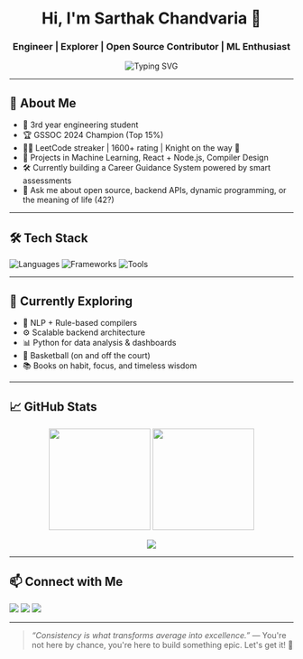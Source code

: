 <!-- Hello there! 👋 I'm Hello_Ji -->

<h1 align="center">Hi, I'm Sarthak Chandvaria 👋</h1>
<h3 align="center">Engineer | Explorer | Open Source Contributor | ML Enthusiast</h3>

<p align="center">
  <img src="https://readme-typing-svg.herokuapp.com?font=Fira+Code&size=24&duration=3000&pause=1000&color=00FFCC&center=true&vCenter=true&width=435&lines=Let's+Build+Something+Cool+Together!;Learning+Everyday+%F0%9F%93%9A;Open+Source+is+Love+%F0%9F%A4%97" alt="Typing SVG" />
</p>

---

## 🚀 About Me

- 🧠 3rd year engineering student
- 🏆 GSSOC 2024 Champion (Top 15%)
- 🐱‍💻 LeetCode streaker | 1600+ rating | Knight on the way 🏇
- 🧰 Projects in Machine Learning, React + Node.js, Compiler Design
- 🛠 Currently building a Career Guidance System powered by smart assessments
- 💬 Ask me about open source, backend APIs, dynamic programming, or the meaning of life (42?)

---

## 🛠️ Tech Stack

![Languages](https://skillicons.dev/icons?i=python,cpp,js,ts,html,css)
![Frameworks](https://skillicons.dev/icons?i=react,nodejs,express,mongodb,tailwind)
![Tools](https://skillicons.dev/icons?i=git,github,postman,figma,vscode,linux)

---

## 🌱 Currently Exploring

- 🤖 NLP + Rule-based compilers
- ⚙️ Scalable backend architecture
- 📊 Python for data analysis & dashboards
- 🏀 Basketball (on and off the court)
- 📚 Books on habit, focus, and timeless wisdom

---

## 📈 GitHub Stats

<p align="center">
  <img src="https://github-readme-stats.vercel.app/api?username=Hello-Ji&show_icons=true&theme=tokyonight&hide=issues&count_private=true" height="180px"/>
  <img src="https://github-readme-streak-stats.herokuapp.com/?user=Hello-Ji&theme=tokyonight" height="180px"/>
</p>

<p align="center">
  <img src="https://github-readme-activity-graph.vercel.app/graph?username=Hello-Ji&theme=tokyo-night&hide_border=true" />
</p>

---

## 📫 Connect with Me

<p align="left">
  <a href="mailto:youremail@example.com" target="_blank"><img src="https://img.shields.io/badge/Gmail-D14836?style=for-the-badge&logo=gmail&logoColor=white" /></a>
  <a href="https://linkedin.com/in/your-link" target="_blank"><img src="https://img.shields.io/badge/LinkedIn-0A66C2?style=for-the-badge&logo=linkedin&logoColor=white" /></a>
  <a href="https://twitter.com/your-twitter" target="_blank"><img src="https://img.shields.io/badge/Twitter-1DA1F2?style=for-the-badge&logo=twitter&logoColor=white" /></a>
</p>

---

> _“Consistency is what transforms average into excellence.”_ — You're not here by chance, you're here to build something epic. Let's get it! 🚀


